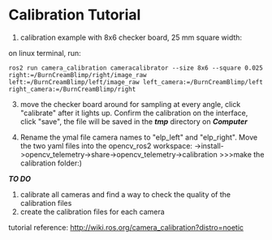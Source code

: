 # Calibration Tutorial

1. calibration example with 8x6 checker board, 25 mm square width:

on linux terminal, run:

```
ros2 run camera_calibration cameracalibrator --size 8x6 --square 0.025 right:=/BurnCreamBlimp/right/image_raw left:=/BurnCreamBlimp/left/image_raw left_camera:=/BurnCreamBlimp/left right_camera:=/BurnCreamBlimp/right
```

3. move the checker board around for sampling at every angle, click "calibrate" after it lights up. Confirm the calibration on the interface, click "save", the file will be saved in the ***tmp*** directory on ***Computer***

4. Rename the ymal file camera names to "elp_left" and "elp_right". Move the two yaml files into the opencv_ros2 workspace:
    ->install->opencv_telemetry->share->opencv_telemetry->calibration   >>>make the calibration folder:) 


***TO DO***

1. calibrate all cameras and find a way to check the quality of the calibration files
2. create the calibration files for each camera




tutorial reference: http://wiki.ros.org/camera_calibration?distro=noetic
